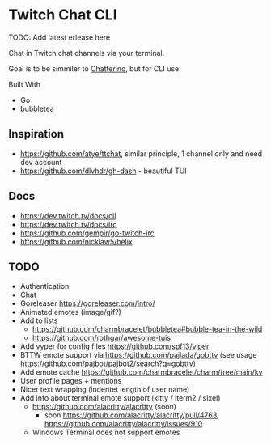 # Twitch Chat CLI
TODO: Add latest erlease here

Chat in Twitch chat channels via your terminal.

Goal is to be simmiler to [Chatterino](https://chatterino.com/), but for CLI use

Built With
- Go
- bubbletea

## Inspiration
- https://github.com/atye/ttchat, similar principle, 1 channel only and need dev account
- https://github.com/dlvhdr/gh-dash - beautiful TUI

## Docs
- https://dev.twitch.tv/docs/cli
- https://dev.twitch.tv/docs/irc
- https://github.com/gempir/go-twitch-irc
- https://github.com/nicklaw5/helix


## TODO
- Authentication
- Chat
- Goreleaser https://goreleaser.com/intro/
- Animated emotes (image/gif?)
- Add to lists
  - https://github.com/charmbracelet/bubbletea#bubble-tea-in-the-wild
  - https://github.com/rothgar/awesome-tuis
- Add vyper for config files https://github.com/spf13/viper
- BTTW emote support via https://github.com/pajlada/gobttv (see usage https://github.com/pajbot/pajbot2/search?q=gobttv)
- Add emote cache https://github.com/charmbracelet/charm/tree/main/kv
- User profile pages + mentions
- Nicer text wrapping (indentet length of user name)
- Add info about terminal emote support (kitty / iterm2 / sixel)
  - https://github.com/alacritty/alacritty (soon)
    - soon https://github.com/alacritty/alacritty/pull/4763, https://github.com/alacritty/alacritty/issues/910
  - Windows Terminal does not support emotes


